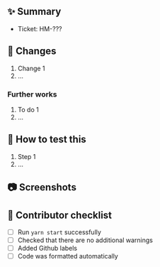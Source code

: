 <!-- This is a comment, only you can see this while editing -->
<!-- Feel free to remove sections that you don't need -->

## :sparkles: Summary

<!-- Copy the link of the ticket from Jira website -->
- Ticket: HM-???

<!-- Long description of PR -->
<!-- Why are we doing this? -->
<!-- Any context or related work/ticket? -->

## :ticket: Changes

<!-- Describe the changes you are introducing here -->
1. Change 1
1. ...

### Further works

<!-- Any other work to be done? -->
1. To do 1
1. ...

## :thinking: How to test this

<!-- What environment? What login? What steps? ... -->
1. Step 1
1. ...

## :camera: Screenshots

<!-- If your ticket includes UI changes, drag and drop images here -->

## :construction: Contributor checklist

- [ ] Run `yarn start` successfully
- [ ] Checked that there are no additional warnings
- [ ] Added Github labels
- [ ] Code was formatted automatically

<!-- When reviewing code, you should follow https://conventionalcomments.org -->
